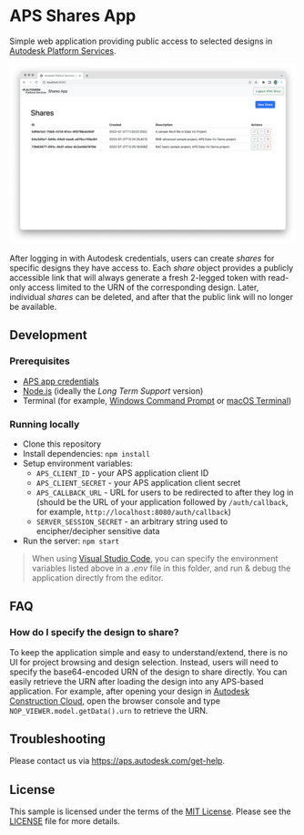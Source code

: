 # APS Shares App

Simple web application providing public access to selected designs in [Autodesk Platform Services](https://aps.autodesk.com).

![Screenshot](./screenshot.png)

After logging in with Autodesk credentials, users can create _shares_ for specific designs they have access to. Each _share_ object provides a publicly accessible link that will always generate a fresh 2-legged token with read-only access limited to the URN of the corresponding design. Later, individual _shares_ can be deleted, and after that the public link will no longer be available.

## Development

### Prerequisites

- [APS app credentials](https://forge.autodesk.com/en/docs/oauth/v2/tutorials/create-app)
- [Node.js](https://nodejs.org) (ideally the _Long Term Support_ version)
- Terminal (for example, [Windows Command Prompt](https://en.wikipedia.org/wiki/Cmd.exe) or [macOS Terminal](https://support.apple.com/guide/terminal/welcome/mac))

### Running locally

- Clone this repository
- Install dependencies: `npm install`
- Setup environment variables:
  - `APS_CLIENT_ID` - your APS application client ID
  - `APS_CLIENT_SECRET` - your APS application client secret
  - `APS_CALLBACK_URL` - URL for users to be redirected to after they log in (should be the URL of your application followed by `/auth/callback`, for example, `http://localhost:8080/auth/callback`)
  - `SERVER_SESSION_SECRET` - an arbitrary string used to encipher/decipher sensitive data
- Run the server: `npm start`

> When using [Visual Studio Code](https://code.visualstudio.com), you can specify the environment variables listed above in a _.env_ file in this folder, and run & debug the application directly from the editor.

## FAQ

### How do I specify the design to share?

To keep the application simple and easy to understand/extend, there is no UI for project browsing and design selection. Instead, users will need to specify the base64-encoded URN of the design to share directly. You can easily retrieve the URN after loading the design into any APS-based application. For example, after opening your design in [Autodesk Construction Cloud](https://construction.autodesk.com), open the browser console and type `NOP_VIEWER.model.getData().urn` to retrieve the URN.

## Troubleshooting

Please contact us via https://aps.autodesk.com/get-help.

## License

This sample is licensed under the terms of the [MIT License](http://opensource.org/licenses/MIT). Please see the [LICENSE](LICENSE) file for more details.
